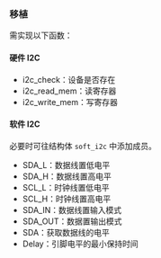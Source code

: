 ### 移植

需实现以下函数：

#### 硬件 I2C

* i2c_check：设备是否存在
* i2c_read_mem：读寄存器
* i2c_write_mem：写寄存器

#### 软件 I2C

必要时可往结构体 `soft_i2c` 中添加成员。

* SDA_L：数据线置低电平
* SDA_H：数据线置高电平
* SCL_L：时钟线置低电平
* SCL_H：时钟线置高电平
* SDA_IN：数据线置输入模式
* SDA_OUT：数据置输出模式
* SDA：获取数据线的电平
* Delay：引脚电平的最小保持时间



